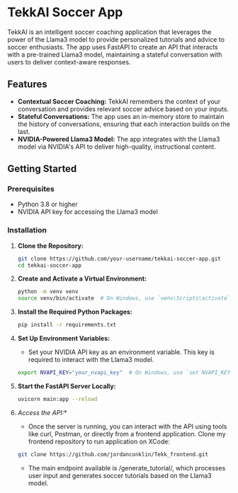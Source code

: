 # TekkAI Soccer App

TekkAI is an intelligent soccer coaching application that leverages the power of the Llama3 model to provide personalized tutorials and advice to soccer enthusiasts. The app uses FastAPI to create an API that interacts with a pre-trained Llama3 model, maintaining a stateful conversation with users to deliver context-aware responses.

## Features

- **Contextual Soccer Coaching:** TekkAI remembers the context of your conversation and provides relevant soccer advice based on your inputs.
- **Stateful Conversations:** The app uses an in-memory store to maintain the history of conversations, ensuring that each interaction builds on the last.
- **NVIDIA-Powered Llama3 Model:** The app integrates with the Llama3 model via NVIDIA's API to deliver high-quality, instructional content.

## Getting Started

### Prerequisites

- Python 3.8 or higher
- NVIDIA API key for accessing the Llama3 model

### Installation

1. **Clone the Repository:**
    ```bash
    git clone https://github.com/your-username/tekkai-soccer-app.git
    cd tekkai-soccer-app
    ```

2. **Create and Activate a Virtual Environment:**
    ```bash
    python -m venv venv
    source venv/bin/activate  # On Windows, use `venv\Scripts\activate`
    ```

3. **Install the Required Python Packages:**
    ```bash
    pip install -r requirements.txt
    ```

4. **Set Up Environment Variables:**
   - Set your NVIDIA API key as an environment variable. This key is required to interact with the Llama3 model.
   ```bash
   export NVAPI_KEY="your_nvapi_key"  # On Windows, use `set NVAPI_KEY=your_nvapi_key`
    ```

5. **Start the FastAPI Server Locally:**
    ```bash
    uvicorn main:app --reload
    ```

6. *Access the API:**

    - Once the server is running, you can interact with the API using tools like curl, Postman, or directly from a frontend application. Clone my frontend repository to run application on XCode:
    ```bash
    git clone https://github.com/jordanconklin/Tekk_frontend.git
    ```
    - The main endpoint available is /generate_tutorial/, which processes user input and generates soccer tutorials based on the Llama3 model.